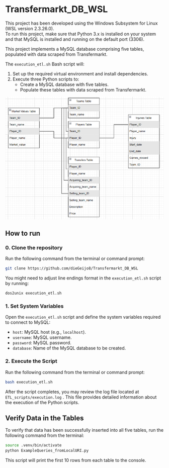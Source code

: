 # Transfermarkt_DB_WSL

This project has been developed using the Windows Subsystem for Linux (WSL version 2.3.26.0).  
To run this project, make sure that Python 3.x is installed on your system 
and that MySQL is installed and running on the default port (3306).

This project implements a MySQL database comprising five tables, populated with data scraped from Transfermarkt.

The `execution_etl.sh` Bash script will:  
1. Set up the required virtual environment and install dependencies.  
2. Execute three Python scripts to:
   - Create a MySQL database with five tables.
   - Populate these tables with data scraped from Transfermarkt.  
   
![My Image](DBschema.png)

## How to run 
### 0. Clone the repository
Run the following command from the terminal or command prompt: 
   ```bash
   git clone https://github.com/dieGeijo8/Transfermarkt_DB_WSL
   ```
You might need to adjust line endings format in the `execution_etl.sh` script by running:
   ```bash
   dos2unix execution_etl.sh
   ```
### 1. Set System Variables  
   Open the `execution_etl.sh` script and define the system variables required to connect to MySQL:  
   - `host`: MySQL host (e.g., `localhost`).  
   - `username`: MySQL username.  
   - `password`: MySQL password.  
   - `database`: Name of the MySQL database to be created.  

### 2. Execute the Script  
   Run the following command from the terminal or command prompt:  
   ```bash
   bash execution_etl.sh
   ```
After the script completes, you may review the log file located at `ETL_scripts/execution.log`
. This file provides detailed information about the execution of the Python scripts.

## Verify Data in the Tables
To verify that data has been successfully inserted into all five tables, 
run the following command from the terminal:   
   ```bash
   source .venv/bin/activate
   python ExampleQueries_fromLocalURI.py
   ``` 
This script will print the first 10 rows from each table to the console.
